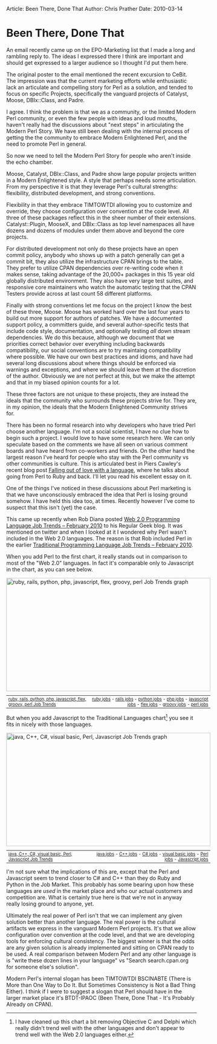 Article: Been There, Done That
Author: Chris Prather
Date: 2010-03-14

# Been There, Done That

An email recently came up on the EPO-Marketing list that I made a long and rambling reply to. The ideas I expressed there I think are important and should get expressed to a larger audience so I thought I'd put them here.

The original poster to the email mentioned the recent excursion to CeBit. The impression was that the current marketing efforts while enthusiastic lack an articulate and compelling story for Perl as a solution, and tended to focus on specific Projects, specifically the vanguard projects of Catalyst, Moose, DBIx::Class, and Padre.

I agree. I think the problem is that we as a community, or the limited Modern Perl community, or even the few people with ideas and loud mouths, haven't really had the discussions about "next steps" in articulating the Modern Perl Story. We have still been dealing with the internal process of getting the the community to embrace Modern Enlightened Perl, and the need to promote Perl in general. 

So now we need to tell the Modern Perl Story for people who aren't inside the echo chamber. 

Moose, Catalyst, DBIx::Class, and Padre show large popular projects written in a Modern Enlightened style. A style that perhaps needs some articulation. From my perspective it is that they leverage Perl's cultural strengths: flexibility, distributed development, and strong conventions.

Flexibility in that they embrace TIMTOWTDI allowing you to customize and override, they choose configuration over convention at the code level. All three of these packages reflect this in the sheer number of their extensions. Catalyst::Plugin, MooseX, and DBIx::Class as top level namespaces all have dozens and dozens of modules under them above and beyond the core projects.

For distributed development not only do these projects have an open commit policy, anybody who shows up with a patch generally can get a commit bit, they also utilize the infrastructure CPAN brings to the table. They prefer to utilize CPAN dependencies over re-writing code when it makes sense, taking advantage of the 20,000+ packages in this 15 year old globally distributed environment. They also have very large test suites, and responsive core maintainers who watch the automatic testing that the CPAN Testers provide across at last count 58 different platforms.

Finally with strong conventions let me focus on the project I know the best of these three, Moose. Moose has worked hard over the last four years to build out more support for authors of patches. We have a documented support policy, a committers guide, and several author-specific tests that include code style, documentation, and optionally testing *all* down stream dependencies. We do this because, although we document that we priorities correct behavior over everything including backwards compatibility, our social conventions are to try maintaing compatibility where possible. We have our own best practices and idioms, and have had several long discussions about where things should be enforced via warnings and exceptions, and where we should leave them at the discretion of the author. Obviously we are not perfect at this, but we make the attempt and that in my biased opinion counts for a lot.

These three factors are not unique to these projects, they are instead the ideals that the community who surrounds these projects
strive for. They are, in my opinion, the ideals that the Modern Enlightened Community strives for.

There has been no formal research into why developers who have tried Perl choose another language. I'm not a social scientist, I have no clue how to begin such a project. I would love to have some research here. We can only speculate based on the comments we have all seen on various comment boards and have heard from co-workers and friends. On the other hand the largest reason I've heard for people who stay with the Perl community vs other communities is culture. This is articulated best in Piers Cawley's recent blog post [Falling out of love with a language][1], where he talks about going from Perl to Ruby and back. I'll let you read his excellent essay on it.

One of the things I've noticed in these discussions about Perl marketing is that we have unconsciously embraced the idea that Perl is losing ground somehow. I have held this idea too, at times. Recently however I've come to suspect that this isn't (yet) the case. 

This came up recently when Rob Diana posted [Web 2.0 Programming Language Job Trends – February 2010][2] to his Regular Geek blog. It was mentioned on twitter and when I looked at it I wondered why Perl wasn't included in the Web 2.0 languages. The reason is that Rob included Perl in the earlier [Traditional Programming Language Job Trends – February 2010][3]. 

When you add Perl to the first chart, it really stands out in comparison to most of the "Web 2.0" languages. In fact it's comparable only to Javascript in the chart, as you can see below.

<div style="width:540px">
<a href="http://www.indeed.com/jobtrends?q=ruby%2C+rails%2C+python%2C+php%2C+javascript%2C+flex%2C+groovy%2C+perl" title="ruby, rails, python, php, javascript, flex, groovy, perl Job Trends">
<img width="540" height="300" src="http://www.indeed.com/trendgraph/jobgraph.png?q=ruby%2C+rails%2C+python%2C+php%2C+javascript%2C+flex%2C+groovy%2C+perl" border="0" alt="ruby, rails, python, php, javascript, flex, groovy, perl Job Trends graph">
</a>
<table width="100%" cellpadding="6" cellspacing="0" border="0" style="font-size:80%"><tr>
<td><a href="http://www.indeed.com/jobtrends?q=ruby%2C+rails%2C+python%2C+php%2C+javascript%2C+flex%2C+groovy%2C+perl">ruby, rails, python, php, javascript, flex, groovy, perl Job Trends</a></td>
<td align="right"><a href="http://www.indeed.com/q-ruby-jobs.html">ruby jobs</a> - <a href="http://www.indeed.com/q-rails-jobs.html">rails jobs</a> - <a href="http://www.indeed.com/q-python-jobs.html">python jobs</a> - <a href="http://www.indeed.com/q-php-jobs.html">php jobs</a> - <a href="http://www.indeed.com/q-javascript-jobs.html">javascript jobs</a> - <a href="http://www.indeed.com/q-flex-jobs.html">flex jobs</a> - <a href="http://www.indeed.com/q-groovy-jobs.html">groovy jobs</a> - <a href="http://www.indeed.com/q-perl-jobs.html">perl jobs</a></td>
</tr></table>
</div>

But when you add Javascript to the Traditional Languages chart[^1] you see it fits in nicely with those languages.

<div style="width:540px">
<a href="http://www.indeed.com/jobtrends?q=java%2C+C%2B%2B%2C+C%23%2C+visual+basic%2C+Perl%2C+Javascript" title="java, C++, C#, visual basic, Perl, Javascript Job Trends">
<img width="540" height="300" src="http://www.indeed.com/trendgraph/jobgraph.png?q=java%2C+C%2B%2B%2C+C%23%2C+visual+basic%2C+Perl%2C+Javascript" border="0" alt="java, C++, C#, visual basic, Perl, Javascript Job Trends graph">
</a>
<table width="100%" cellpadding="6" cellspacing="0" border="0" style="font-size:80%"><tr>
<td><a href="http://www.indeed.com/jobtrends?q=java%2C+C%2B%2B%2C+C%23%2C+visual+basic%2C+Perl%2C+Javascript">java, C++, C#, visual basic, Perl, Javascript Job Trends</a></td>
<td align="right"><a href="http://www.indeed.com/q-java-jobs.html">java jobs</a> - <a href="http://www.indeed.com/q-C++-jobs.html">C++ jobs</a> - <a href="http://www.indeed.com/jobs?q=C%23">C# jobs</a> - <a href="http://www.indeed.com/q-visual-basic-jobs.html">visual basic jobs</a> - <a href="http://www.indeed.com/q-Perl-jobs.html">Perl jobs</a> - <a href="http://www.indeed.com/q-Javascript-jobs.html">Javascript jobs</a></td>
</tr></table>
</div>

I'm not sure what the implications of this are, except that the Perl and Javascript seem to trend closer to C# and C++ than they do Ruby and Python in the Job Market. This probably has some bearing upon how these languages are *used* in the market place and who our actual customers and competition are. What is certainly true here is that we're not in anyway really losing ground to anyone, yet.

Ultimately the real power of Perl isn't that we can implement any given solution better than another language. The real power is the cultural artifacts we express in the vanguard Modern Perl projects. It's that we allow configuration over convention at the code level, and that we are developing tools for enforcing cultural consistency. The biggest winner is that the odds are any given solution is already implemented and sitting on CPAN ready to be used. A real comparison between Modern Perl and any other language is is "write these dozen lines in your language" vs "Search search.cpan.org for someone else's solution".

Modern Perl's internal slogan has been TIMTOWTDI BSCINABTE (There is More than One Way to Do It. But Sometimes Consistency is Not a Bad Thing Either). I think if I were to suggest a slogan that Perl should have in the larger market place it's BTDT-IPAOC (Been There, Done That - It's Probably Already on CPAN).

[^1]: I have cleaned up this chart a bit removing Objective C and Delphi which really didn't trend well with the other languages and don't appear to trend well with the Web 2.0 languages either.

[1]: http://www.bofh.org.uk/2010/03/10/falling-out-of-love-with-a-language
[2]: http://regulargeek.com/2010/03/01/web-2-0-programming-language-job-trends-february-2010/
[3]: http://regulargeek.com/2010/02/02/traditional-programming-language-job-trends-february-2010/